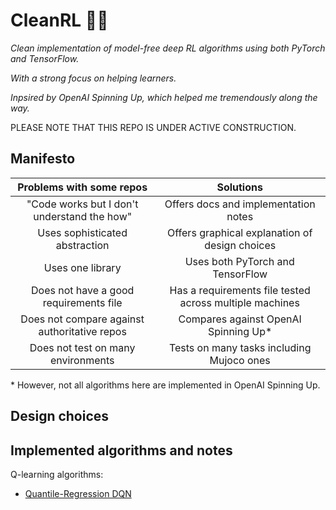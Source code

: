 # CleanRL 🧚‍♂️ 

*Clean implementation of model-free deep RL algorithms using both PyTorch and TensorFlow.*

*With a strong focus on helping learners.*

*Inpsired by OpenAI Spinning Up, which helped me tremendously along the way.*

PLEASE NOTE THAT THIS REPO IS UNDER ACTIVE CONSTRUCTION.

## Manifesto

|              Problems with some repos              |                 Solutions                |
|:--------------------------------------------------:|:--------------------------------------------:|
| "Code works but I don't understand the how"       | Offers docs and implementation notes                 | 
| Uses sophisticated abstraction                     | Offers graphical explanation of design choices |
|                  Uses one library                  |       Uses both PyTorch and TensorFlow       |
| Does not have a good requirements file             | Has a requirements file tested across multiple machines |
|    Does not compare against authoritative repos    |       Compares against OpenAI Spinning Up*       |
|         Does not test on many environments         |   Tests on many tasks including Mujoco ones  |

\* However, not all algorithms here are implemented in OpenAI Spinning Up.

## Design choices

## Implemented algorithms and notes

Q-learning algorithms:
- <a target="_blank" href="https://nbviewer.jupyter.org/github/zhihanyang2022/CleanRL/blob/main/notes/qrdqn.pdf" type="application/pdf">Quantile-Regression DQN</a>
